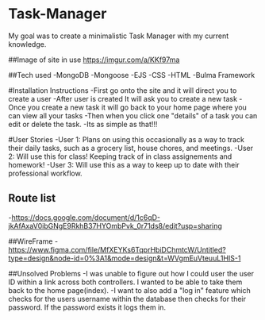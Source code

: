 # Task-Manager
My goal was to create a minimalistic Task Manager with my current knowledge. 

##Image of site in use
https://imgur.com/a/KKf97ma

##Tech used
-MongoDB
-Mongoose
-EJS
-CSS
-HTML
-Bulma Framework

#Installation Instructions
-First go onto the site and it will direct you to create a user
-After user is created It will ask you to create a new task
-Once you create a new task it will go back to your home page where you can view all your tasks
-Then when you click one "details" of a task you can edit or delete the task.
-Its as simple as that!!!

#User Stories
-User 1: Plans on using this occasionally as a way to track their daily tasks, such as a grocery list, house chores, and meetings.
-User 2: Will use this for class! Keeping track of in class assignements and homework!
-User 3: Will use this as a way to keep up to date with their professional workflow. 

## Route list
-https://docs.google.com/document/d/1c6qD-jkAfAxaV0ibGNgE9RkhB37HYOmbPvk_0r71ds8/edit?usp=sharing

##WireFrame
-https://www.figma.com/file/MfXEYKs6TqprHbiDChmtcW/Untitled?type=design&node-id=0%3A1&mode=design&t=WVgmEuVteuuL1HIS-1

##Unsolved Problems
-I was unable to figure out how I could user the user ID within a link across both controllers. I wanted to be able to take them back to the home page(index). 
-I want to also add a "log in" feature which checks for the users username within the database then checks for their password. If the password exists it logs them in. 

